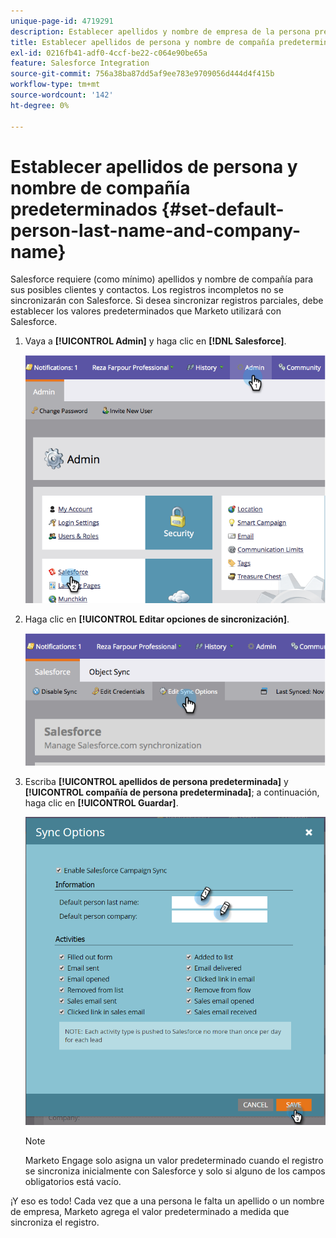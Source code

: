 ```yaml
---
unique-page-id: 4719291
description: Establecer apellidos y nombre de empresa de la persona predeterminada - Documentos de Marketo - Documentación del producto
title: Establecer apellidos de persona y nombre de compañía predeterminados
exl-id: 0216fb41-adf0-4ccf-be22-c064e90be65a
feature: Salesforce Integration
source-git-commit: 756a38ba87dd5af9ee783e9709056d444d4f415b
workflow-type: tm+mt
source-wordcount: '142'
ht-degree: 0%

---
```


# Establecer apellidos de persona y nombre de compañía predeterminados {#set-default-person-last-name-and-company-name}

Salesforce requiere (como mínimo) apellidos y nombre de compañía para sus posibles clientes y contactos. Los registros incompletos no se sincronizarán con Salesforce. Si desea sincronizar registros parciales, debe establecer los valores predeterminados que Marketo utilizará con Salesforce.

1. Vaya a **[!UICONTROL Admin]** y haga clic en **[!DNL Salesforce]**.

   ![](assets/image2014-12-9-13-3a41-3a58.png)

1. Haga clic en **[!UICONTROL Editar opciones de sincronización]**.

   ![](assets/image2014-12-9-13-3a42-3a6.png)

1. Escriba **[!UICONTROL apellidos de persona predeterminada]** y **[!UICONTROL compañía de persona predeterminada]**; a continuación, haga clic en **[!UICONTROL Guardar]**.

   ![](assets/sync-options-hands.png)

   >[!NOTE]
   >
   >Marketo Engage solo asigna un valor predeterminado cuando el registro se sincroniza inicialmente con Salesforce y solo si alguno de los campos obligatorios está vacío.

¡Y eso es todo! Cada vez que a una persona le falta un apellido o un nombre de empresa, Marketo agrega el valor predeterminado a medida que sincroniza el registro.
